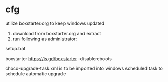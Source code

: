# cfg
utilize boxstarter.org to keep windows updated

1. download from boxstarter.org and extract
2. run following as administrator:

setup.bat

boxstarter https://is.gd/boxstarter -disablereboots

choco-upgrade-task.xml is to be imported into windows scheduled task to schedule automatic upgrade

